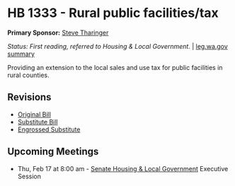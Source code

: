 # HB 1333 - Rural public facilities/tax
**Primary Sponsor:** [Steve Tharinger](/person/leg/steve.tharinger.md)

*Status: First reading, referred to Housing & Local Government.* | [leg.wa.gov summary](https://app.leg.wa.gov/billsummary?BillNumber=1333&Year=2021)

Providing an extension to the local sales and use tax for public facilities in rural counties.

## Revisions
* [Original Bill](1/)
* [Substitute Bill](S/)
* [Engrossed Substitute](S.E/)

## Upcoming Meetings
* Thu, Feb 17 at 8:00 am - [Senate Housing & Local Government](/senate/2021-22/HLG/) Executive Session